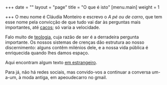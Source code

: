 +++
date = ""
layout = "page"
title = "O que é isto"
[menu.main]
weight = 1

+++
O meu nome é Cláudia Monteiro e escrevo o _A pé ou de carro_, que tem esse nome pela convicção de que tudo vai dar às perguntas mais importantes, até [cacos](/sobre-a-perspetiva-de-cacos-e-ossos/); só varia a velocidade.

Falo muito de [teologia](/blog/teologia), cuja razão de ser é a derradeira pergunta importante. Os nossos sistemas de crenças dão estrutura ao nosso discernimento: alguns contêm milénios dele, e a nossa vida pública é enriquecida quando lhes damos espaço.

Aqui encontram algum texto [em estrangeiro](/blog/en-inglés).

Para já, não há redes sociais, mas convido-vos a continuar a conversa um-a-um, à moda antiga, em apeoudecarro no gmail.